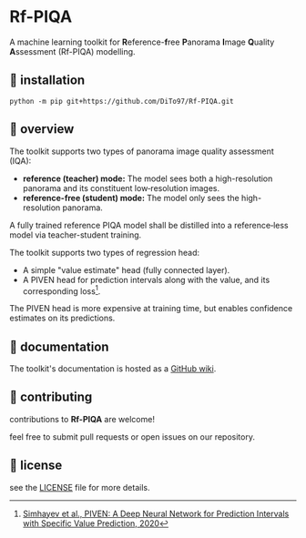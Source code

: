 # Rf-PIQA

A machine learning toolkit for **R**eference-**f**ree **P**anorama **I**mage **Q**uality **A**ssessment (Rf-PIQA) modelling.

## 🚀 installation

```shell
python -m pip git+https://github.com/DiTo97/Rf-PIQA.git
```

## 🌟 overview

The toolkit supports two types of panorama image quality assessment (IQA):
- **reference (teacher) mode:** The model sees both a high-resolution panorama and its constituent low‐resolution images.
- **reference-free (student) mode:** The model only sees the high-resolution panorama.

A fully trained reference PIQA model shall be distilled into a reference‐less model via teacher-student training.

The toolkit supports two types of regression head:
- A simple "value estimate" head (fully connected layer).
- A PIVEN head for prediction intervals along with the value, and its corresponding loss[^1].

The PIVEN head is more expensive at training time, but enables confidence estimates on its predictions.

## 📄 documentation

The toolkit's documentation is hosted as a [GitHub wiki](https://github.com/DiTo97/Rf-PIQA/wiki).

## 🤝 contributing 

contributions to **Rf-PIQA** are welcome!

feel free to submit pull requests or open issues on our repository.

## 📄 license

see the [LICENSE](LICENSE) file for more details.

[^1]: [Simhayev et al., PIVEN: A Deep Neural Network for Prediction Intervals with Specific Value Prediction, 2020](https://arxiv.org/abs/2006.05139)
